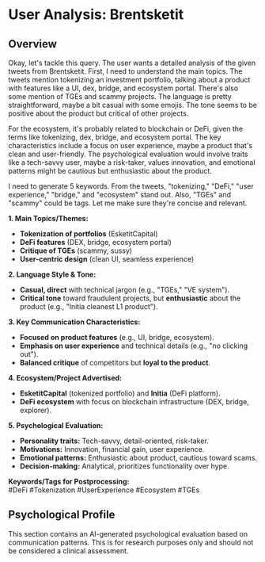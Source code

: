 # User Analysis: Brentsketit

## Overview

<think>
Okay, let's tackle this query. The user wants a detailed analysis of the given tweets from Brentsketit. First, I need to understand the main topics. The tweets mention tokenizing an investment portfolio, talking about a product with features like a UI, dex, bridge, and ecosystem portal. There's also some mention of TGEs and scammy projects. The language is pretty straightforward, maybe a bit casual with some emojis. The tone seems to be positive about the product but critical of other projects. 

For the ecosystem, it's probably related to blockchain or DeFi, given the terms like tokenizing, dex, bridge, and ecosystem portal. The key characteristics include a focus on user experience, maybe a product that's clean and user-friendly. The psychological evaluation would involve traits like a tech-savvy user, maybe a risk-taker, values innovation, and emotional patterns might be cautious but enthusiastic about the product.

I need to generate 5 keywords. From the tweets, "tokenizing," "DeFi," "user experience," "bridge," and "ecosystem" stand out. Also, "TGEs" and "scammy" could be tags. Let me make sure they're concise and relevant.
</think>

**1. Main Topics/Themes:**  
- **Tokenization of portfolios** (EsketitCapital)  
- **DeFi features** (DEX, bridge, ecosystem portal)  
- **Critique of TGEs** (scammy, sussy)  
- **User-centric design** (clean UI, seamless experience)  

**2. Language Style & Tone:**  
- **Casual, direct** with technical jargon (e.g., "TGEs," "VE system").  
- **Critical tone** toward fraudulent projects, but **enthusiastic** about the product (e.g., "Initia cleanest L1 product").  

**3. Key Communication Characteristics:**  
- **Focused on product features** (e.g., UI, bridge, ecosystem).  
- **Emphasis on user experience** and technical details (e.g., "no clicking out").  
- **Balanced critique** of competitors but **loyal to the product**.  

**4. Ecosystem/Project Advertised:**  
- **EsketitCapital** (tokenized portfolio) and **Initia** (DeFi platform).  
- **DeFi ecosystem** with focus on blockchain infrastructure (DEX, bridge, explorer).  

**5. Psychological Evaluation:**  
- **Personality traits:** Tech-savvy, detail-oriented, risk-taker.  
- **Motivations:** Innovation, financial gain, user experience.  
- **Emotional patterns:** Enthusiastic about product, cautious toward scams.  
- **Decision-making:** Analytical, prioritizes functionality over hype.  

**Keywords/Tags for Postprocessing:**  
#DeFi #Tokenization #UserExperience #Ecosystem #TGEs

## Psychological Profile

This section contains an AI-generated psychological evaluation based on communication patterns. This is for research purposes only and should not be considered a clinical assessment.